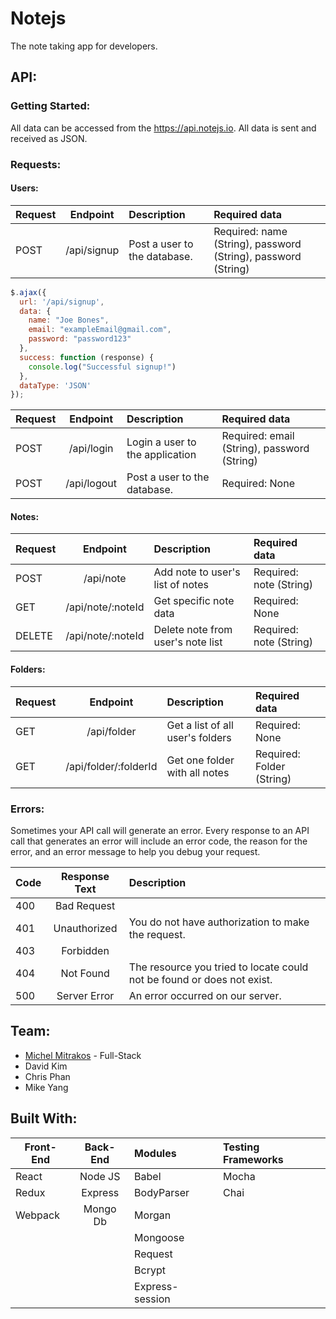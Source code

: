 # Notejs

The note taking app for developers.

## API:
### Getting Started:
All data can be accessed from the https://api.notejs.io. All data is sent and received as JSON.

### Requests:
#### Users:
| Request | Endpoint              | Description                     | Required data                                                 |
| ------- |:---------------------:| :-------------------------------|:--------------------------------------------------------------|
| POST    | /api/signup           | Post a user to the database.    | Required: name (String), password (String), password (String) |


  ```javascript
  $.ajax({
    url: '/api/signup',
    data: {
      name: "Joe Bones",
      email: "exampleEmail@gmail.com",
      password: "password123"
    },
    success: function (response) {
      console.log("Successful signup!")
    },
    dataType: 'JSON'
  });
  ```


| Request | Endpoint              | Description                           | Required data                                    |
| ------- |:---------------------:| :-------------------------------------|:-------------------------------------------------|
| POST    | /api/login            | Login a user to the application       | Required: email (String), password (String)      |
| POST    | /api/logout           | Post a user to the database.          | Required: None                                   |


#### Notes:
| Request | Endpoint              | Description                           | Required data                                    |
| ------- |:---------------------:| :-------------------------------------|:-------------------------------------------------|
| POST    | /api/note             | Add note to user's list of notes      | Required: note (String)                          |
| GET     | /api/note/:noteId     | Get specific note data                | Required: None                                   |
| DELETE  | /api/note/:noteId     | Delete note from user's note list     | Required: note (String)                          |

#### Folders:
| Request | Endpoint              | Description                           | Required data                                    |
| ------- |:---------------------:| :-------------------------------------|:-------------------------------------------------|
| GET     | /api/folder           | Get a list of all user's folders      | Required: None                                   |
| GET     | /api/folder/:folderId | Get one folder with all notes         | Required: Folder (String)                        |

### Errors:
Sometimes your API call will generate an error. Every response to an API call that generates an error will include an error code, the reason for the error, and an error message to help you debug your request.

| Code  | Response Text   | Description                                                                                      |
| ----- |:---------------:| :------------------------------------------------------------------------------------------------|
| 400   | Bad Request     |                                                                                                  |
| 401   | Unauthorized    | You do not have authorization to make the request.                                               |
| 403   | Forbidden       |                                                                                                  |
| 404   | Not Found       | The resource you tried to locate could not be found or does not exist.                           |
| 500   | Server Error    | An error occurred on our server.                                                                 |


## Team:
- [Michel Mitrakos](https://www.michaelmitrakos.com) - Full-Stack
- David Kim
- Chris Phan
- Mike Yang


## Built With:
| Front-End    | Back-End     | Modules         | Testing Frameworks  |
| ------------ |:------------:| :---------------|:--------------------|
| React        | Node JS      | Babel           | Mocha               |
| Redux        | Express      | BodyParser      | Chai                |
| Webpack      | Mongo Db     | Morgan          |                     |
|              |              | Mongoose        |                     |
|              |              | Request         |                     |
|              |              | Bcrypt          |                     |
|              |              | Express-session |                     |
